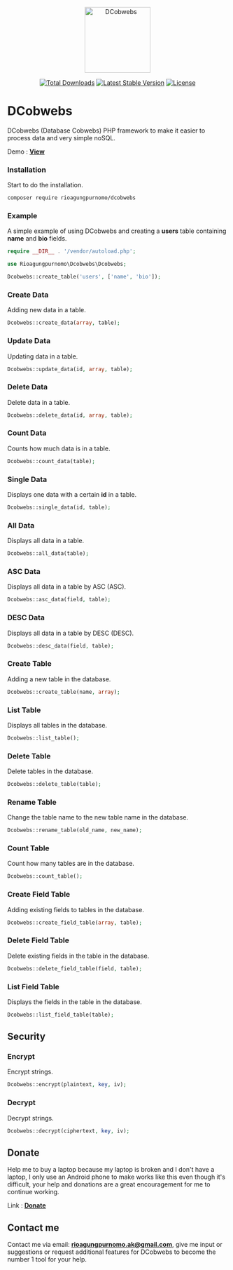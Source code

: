<p align="center"><img src="https://user-images.githubusercontent.com/91432414/234926130-fe9db818-1ed8-493c-814b-4bd937778992.png" width="150" alt="DCobwebs"></p>

<p align="center">
<a href="https://packagist.org/packages/rioagungpurnomo/dcobwebs"><img src="https://img.shields.io/packagist/dt/rioagungpurnomo/dcobwebs" alt="Total Downloads"></a>
<a href="https://packagist.org/packages/rioagungpurnomo/dcobwebs"><img src="https://img.shields.io/packagist/v/rioagungpurnomo/dcobwebs" alt="Latest Stable Version"></a>
<a href="https://packagist.org/packages/rioagungpurnomo/dcobwebs"><img src="https://img.shields.io/packagist/l/rioagungpurnomo/dcobwebs" alt="License"></a>
</p>

# DCobwebs
DCobwebs (Database Cobwebs) PHP framework to make it easier to process data and very simple noSQL.

Demo : **[View](http://dcobwebs.epizy.com)**

### Installation
Start to do the installation.
```bash
composer require rioagungpurnomo/dcobwebs
```

### Example
A simple example of using DCobwebs and creating a **users** table containing **name** and **bio** fields.
```php
require __DIR__ . '/vendor/autoload.php';

use Rioagungpurnomo\Dcobwebs\Dcobwebs;

Dcobwebs::create_table('users', ['name', 'bio']);
```

### Create Data
Adding new data in a table.
```php
Dcobwebs::create_data(array, table);
```

### Update Data
Updating data in a table.
```php
Dcobwebs::update_data(id, array, table);
```

### Delete Data
Delete data in a table.
```php
Dcobwebs::delete_data(id, array, table);
```

### Count Data
Counts how much data is in a table.
```php
Dcobwebs::count_data(table);
```

### Single Data
Displays one data with a certain **id** in a table.
```php
Dcobwebs::single_data(id, table);
```

### All Data
Displays all data in a table.
```php
Dcobwebs::all_data(table);
```

### ASC Data
Displays all data in a table by ASC (ASC).
```php
Dcobwebs::asc_data(field, table);
```

### DESC Data
Displays all data in a table by DESC (DESC).
```php
Dcobwebs::desc_data(field, table);
```

### Create Table
Adding a new table in the database.
```php
Dcobwebs::create_table(name, array);
```

### List Table
Displays all tables in the database.
```php
Dcobwebs::list_table();
```

### Delete Table
Delete tables in the database.
```php
Dcobwebs::delete_table(table);
```

### Rename Table
Change the table name to the new table name in the database.
```php
Dcobwebs::rename_table(old_name, new_name);
```

### Count Table
Count how many tables are in the database.
```php
Dcobwebs::count_table();
```

### Create Field Table
Adding existing fields to tables in the database.
```php
Dcobwebs::create_field_table(array, table);
```

### Delete Field Table
Delete existing fields in the table in the database.
```php
Dcobwebs::delete_field_table(field, table);
```

### List Field Table
Displays the fields in the table in the database.
```php
Dcobwebs::list_field_table(table);
```

## Security
### Encrypt
Encrypt strings.
```php
Dcobwebs::encrypt(plaintext, key, iv);
```

### Decrypt
Decrypt strings.
```php
Dcobwebs::decrypt(ciphertext, key, iv);
```

## Donate
Help me to buy a laptop because my laptop is broken and I don't have a laptop, I only use an Android phone to make works like this even though it's difficult, your help and donations are a great encouragement for me to continue working.

Link : **[Donate](https://trakteer.id/rioagungpurnomo)**

## Contact me
Contact me via email: **rioagungpurnomo.ak@gmail.com**, give me input or suggestions or request additional features for DCobwebs to become the number 1 tool for your help.
